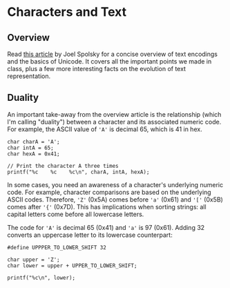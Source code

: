 # Characters and Text

## Overview

Read [this article](http://www.joelonsoftware.com/articles/Unicode.html) by Joel Spolsky for a concise overview of text encodings and the basics of Unicode. It covers all the important points we made in class, plus a few more interesting facts on the evolution of text representation.

## Duality

An important take-away from the overview article is the relationship (which I'm calling "duality") between a character and its associated numeric code. For example, the ASCII value of `'A'` is decimal 65, which is 41 in hex. 

```
char charA = 'A';
char intA = 65;
char hexA = 0x41;

// Print the character A three times
printf("%c    %c    %c\n", charA, intA, hexA);
```

In some cases, you need an awareness of a character's underlying numeric code. For example, character comparisons are based on the underlying ASCII codes. Therefore, `'Z'` (0x5A) comes before `'a'` (0x61) and `'['` (0x5B) comes after `'{'` (0x7D). This has implications when sorting strings: all capital letters come before all lowercase letters.

The code for `'A'` is decimal 65 (0x41) and `'a'` is 97 (0x61). Adding 32 converts an uppercase letter to its lowercase counterpart:

```
#define UPPPER_TO_LOWER_SHIFT 32

char upper = 'Z';
char lower = upper + UPPER_TO_LOWER_SHIFT;

printf("%c\n", lower);
```
